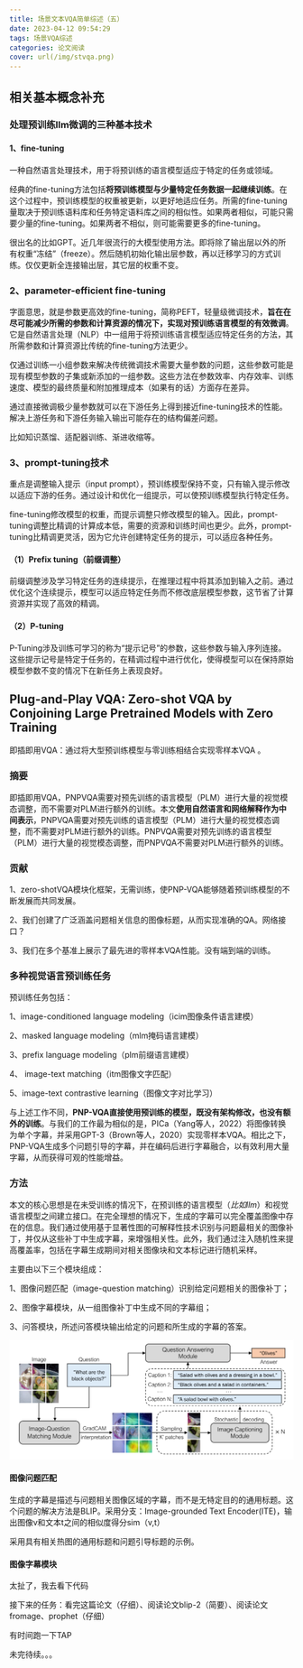 ```yaml
---
title: 场景文本VQA简单综述（五）
date: 2023-04-12 09:54:29
tags: 场景VQA综述
categories: 论文阅读
cover: url(/img/stvqa.png)
---
```


## 相关基本概念补充

### 处理预训练llm微调的三种基本技术

#### 1、fine-tuning

一种自然语言处理技术，用于将预训练的语言模型适应于特定的任务或领域。

经典的fine-tuning方法包括**将预训练模型与少量特定任务数据一起继续训练**。在这个过程中，预训练模型的权重被更新，以更好地适应任务。所需的fine-tuning量取决于预训练语料库和任务特定语料库之间的相似性。如果两者相似，可能只需要少量的fine-tuning。如果两者不相似，则可能需要更多的fine-tuning。

很出名的比如GPT。近几年很流行的大模型使用方法。即将除了输出层以外的所有权重“冻结”（freeze）。然后随机初始化输出层参数，再以迁移学习的方式训练。仅仅更新全连接输出层，其它层的权重不变。

### 2、parameter-efficient fine-tuning

字面意思，就是参数更高效的fine-tuning，简称PEFT，轻量级微调技术，**旨在在尽可能减少所需的参数和计算资源的情况下，实现对预训练语言模型的有效微调**。它是自然语言处理（NLP）中一组用于将预训练语言模型适应特定任务的方法，其所需参数和计算资源比传统的fine-tuning方法更少。

仅通过训练一小组参数来解决传统微调技术需要大量参数的问题，这些参数可能是现有模型参数的子集或新添加的一组参数。这些方法在参数效率、内存效率、训练速度、模型的最终质量和附加推理成本（如果有的话）方面存在差异。

通过直接微调极少量参数就可以在下游任务上得到接近fine-tuning技术的性能。解决上游任务和下游任务输入输出可能存在的结构偏差问题。

比如知识蒸馏、适配器训练、渐进收缩等。

### 3、prompt-tuning技术

重点是调整输入提示（input prompt），预训练模型保持不变，只有输入提示修改以适应下游的任务。通过设计和优化一组提示，可以使预训练模型执行特定任务。

fine-tuning修改模型的权重，而提示调整只修改模型的输入。因此，prompt-tuning调整比精调的计算成本低，需要的资源和训练时间也更少。此外，prompt-tuning比精调更灵活，因为它允许创建特定任务的提示，可以适应各种任务。

#### （1）Prefix tuning（前缀调整）

前缀调整涉及学习特定任务的连续提示，在推理过程中将其添加到输入之前。通过优化这个连续提示，模型可以适应特定任务而不修改底层模型参数，这节省了计算资源并实现了高效的精调。

#### （2）P-tuning 

P-Tuning涉及训练可学习的称为“提示记号”的参数，这些参数与输入序列连接。这些提示记号是特定于任务的，在精调过程中进行优化，使得模型可以在保持原始模型参数不变的情况下在新任务上表现良好。



## Plug-and-Play VQA: Zero-shot VQA by Conjoining Large Pretrained Models with Zero Training

即插即用VQA：通过将大型预训练模型与零训练相结合实现零样本VQA 。

### 摘要

即插即用VQA，PNPVQA需要对预先训练的语言模型（PLM）进行大量的视觉模态调整，而不需要对PLM进行额外的训练。本文**使用自然语言和网络解释作为中间表示**，PNPVQA需要对预先训练的语言模型（PLM）进行大量的视觉模态调整，而不需要对PLM进行额外的训练。PNPVQA需要对预先训练的语言模型（PLM）进行大量的视觉模态调整，而PNPVQA不需要对PLM进行额外的训练。

### 贡献

1、zero-shotVQA模块化框架，无需训练，使PNP-VQA能够随着预训练模型的不断发展而共同发展。

2、我们创建了广泛涵盖问题相关信息的图像标题，从而实现准确的QA。网络接口？

3、我们在多个基准上展示了最先进的零样本VQA性能。没有端到端的训练。

### 多种视觉语言预训练任务

预训练任务包括：

1、image-conditioned language modeling（icim图像条件语言建模）

2、masked language modeling（mlm掩码语言建模）

3、prefix language modeling（plm前缀语言建模）

4、 image-text matching（itm图像文字匹配）

5、image-text contrastive learning（图像文字对比学习）

与上述工作不同，**PNP-VQA直接使用预训练的模型，既没有架构修改，也没有额外的训练**。与我们的工作最为相似的是，PICa（Yang等人，2022）将图像转换为单个字幕，并采用GPT-3（Brown等人，2020）实现零样本VQA。相比之下，PNP-VQA生成多个问题引导的字幕，并在编码后进行字幕融合，以有效利用大量字幕，从而获得可观的性能增益。

### 方法

本文的核心思想是在未受训练的情况下，在预训练的语言模型（*比如llm*）和视觉语言模型之间建立接口。在完全理想的情况下，生成的字幕可以完全覆盖图像中存在的信息。我们通过使用基于显著性图的可解释性技术识别与问题最相关的图像补丁，并仅从这些补丁中生成字幕，来增强相关性。此外，我们通过注入随机性来提高覆盖率，包括在字幕生成期间对相关图像块和文本标记进行随机采样。

主要由以下三个模块组成：

1、图像问题匹配（image-question matching）识别给定问题相关的图像补丁；

2、图像字幕模块，从一组图像补丁中生成不同的字幕组；

3、问答模块，所述问答模块输出给定的问题和所生成的字幕的答案。

![](/img/PNPVQA.png)

#### 图像问题匹配

生成的字幕是描述与问题相关图像区域的字幕，而不是无特定目的的通用标题。这个问题的解决方法是BLIP。采用分支：Image-grounded Text Encoder(ITE)，输出图像v和文本t之间的相似度得分sim（v,t）

采用具有相关热图的通用标题和问题引导标题的示例。



#### 图像字幕模块



太扯了，我去看下代码

接下来的任务：看完这篇论文（仔细）、阅读论文blip-2（简要）、阅读论文fromage、prophet（仔细）

有时间跑一下TAP

未完待续。。。



